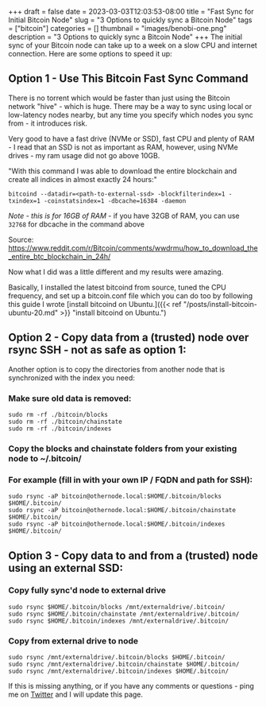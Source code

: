 +++ 
draft = false
date = 2023-03-03T12:03:53-08:00
title = "Fast Sync for Initial Bitcoin Node"
slug = "3 Options to quickly sync a Bitcoin Node" 
tags = ["bitcoin"]
categories = []
thumbnail = "images/benobi-one.png"
description = "3 Options to quickly sync a Bitcoin Node"
+++
The initial sync of your Bitcoin node can take up to a week on a slow CPU and internet connection. Here are some options to speed it up:

## Option 1 - Use This Bitcoin Fast Sync Command
There is no torrent which would be faster than just using the Bitcoin network "hive" - which is huge. There may be a way to sync using local or low-latency nodes nearby, but any time you specify which nodes you sync from - it introduces risk.

Very good to have a fast drive (NVMe or SSD), fast CPU and plenty of RAM - I read that an SSD is not as important as RAM, however, using NVMe drives - my ram usage did not go above 10GB.

"With this command I was able to download the entire blockchain and create all indices in almost exactly 24 hours:" 

`bitcoind --datadir=<path-to-external-ssd> -blockfilterindex=1 -txindex=1 -coinstatsindex=1 -dbcache=16384 -daemon`

*Note - this is for 16GB of RAM* - if you have 32GB of RAM, you can use `32768` for dbcache in the command above

Source: https://www.reddit.com/r/Bitcoin/comments/wwdrmu/how_to_download_the_entire_btc_blockchain_in_24h/

Now what I did was a little different and my results were amazing. 

Basically, I installed the latest bitcoind from source, tuned the CPU frequency, and set up a bitcoin.conf file which you can do too by following this guide I wrote [install bitcoind on Ubuntu.]({{< ref "/posts/install-bitcoin-ubuntu-20.md" >}} "install bitcoind on Ubuntu.")

## Option 2 - Copy data from a (trusted) node over rsync SSH - not as safe as option 1:

Another option is to copy the directories from another node that is synchronized with the index you need:

### Make sure old data is removed:
```
sudo rm -rf ./bitcoin/blocks
sudo rm -rf ./bitcoin/chainstate
sudo rm -rf ./bitcoin/indexes
```

### Copy the blocks and chainstate folders from your existing node to ~/.bitcoin/
### For example (fill in with your own IP / FQDN and path for SSH):
```
sudo rsync -aP bitcoin@othernode.local:$HOME/.bitcoin/blocks $HOME/.bitcoin/
sudo rsync -aP bitcoin@othernode.local:$HOME/.bitcoin/chainstate $HOME/.bitcoin/
sudo rsync -aP bitcoin@othernode.local:$HOME/.bitcoin/indexes $HOME/.bitcoin/
```


## Option 3 - Copy data to and from a (trusted) node using an external SSD:

### Copy fully sync'd node to external drive
```
sudo rsync $HOME/.bitcoin/blocks /mnt/externaldrive/.bitcoin/
sudo rsync $HOME/.bitcoin/chainstate /mnt/externaldrive/.bitcoin/
sudo rsync $HOME/.bitcoin/indexes /mnt/externaldrive/.bitcoin/
```

### Copy from external drive to node
```
sudo rsync /mnt/externaldrive/.bitcoin/blocks $HOME/.bitcoin/
sudo rsync /mnt/externaldrive/.bitcoin/chainstate $HOME/.bitcoin/
sudo rsync /mnt/externaldrive/.bitcoin/indexes $HOME/.bitcoin/
```

If this is missing anything, or if you have any comments or questions - ping me on [Twitter](https://twitter.com/bensig) and I will update this page.